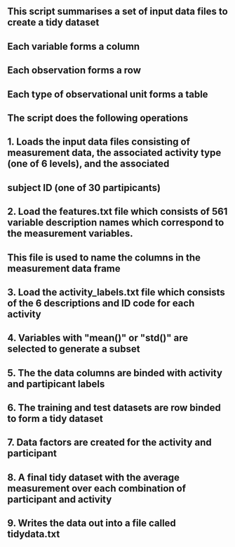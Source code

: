 ## This script summarises a set of input data files to create a tidy dataset
## Each variable forms a column
## Each observation forms a row
## Each type of observational unit forms a table
##
## The script does the following operations
## 1. Loads the input data files consisting of measurement data, the associated activity type (one of 6 levels), and the associated
##    subject ID (one of 30 partipicants)
## 2. Load the features.txt file which consists of 561 variable description names which correspond to the measurement variables.
##    This file is used to name the columns in the measurement data frame
## 3. Load the activity_labels.txt file which consists of the 6 descriptions and ID code for each activity
## 4. Variables with "mean()" or "std()" are selected to generate a subset
## 5. The the data columns are binded with activity and partipicant labels
## 6. The training and test datasets are row binded to form a tidy dataset
## 7. Data factors are created for the activity and participant
## 8. A final tidy dataset with the average measurement over each combination of participant and activity
## 9. Writes the data out into a file called tidydata.txt